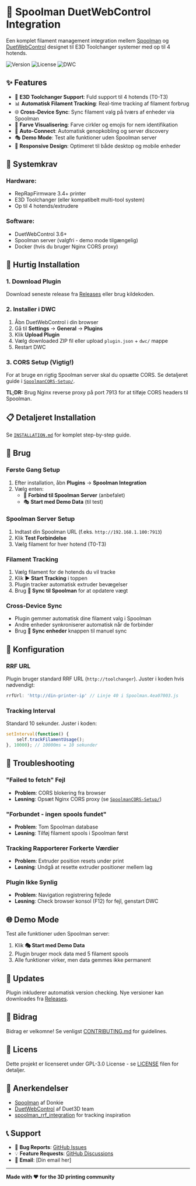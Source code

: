 # 🧵 Spoolman DuetWebControl Integration

Een komplet filament management integration mellem [Spoolman](https://github.com/Donkie/Spoolman) og [DuetWebControl](https://github.com/Duet3D/DuetWebControl) designet til E3D Toolchanger systemer med op til 4 hotends.

![Version](https://img.shields.io/badge/version-0.3.5-blue)
![License](https://img.shields.io/badge/license-GPL--3.0-green)
![DWC](https://img.shields.io/badge/DWC-3.6+-orange)

## ✨ **Features**

- 🔧 **E3D Toolchanger Support**: Fuld support til 4 hotends (T0-T3)
- 📊 **Automatisk Filament Tracking**: Real-time tracking af filament forbrug
- 🌐 **Cross-Device Sync**: Sync filament valg på tværs af enheder via Spoolman
- 🎨 **Farve Visualisering**: Farve cirkler og emojis for nem identifikation  
- 🔄 **Auto-Connect**: Automatisk genopkobling og server discovery
- 🎭 **Demo Mode**: Test alle funktioner uden Spoolman server
- 📱 **Responsive Design**: Optimeret til både desktop og mobile enheder

## 🔧 **Systemkrav**

### **Hardware:**
- RepRapFirmware 3.4+ printer
- E3D Toolchanger (eller kompatibelt multi-tool system)
- Op til 4 hotends/extrudere

### **Software:**
- DuetWebControl 3.6+
- Spoolman server (valgfri - demo mode tilgængelig)
- Docker (hvis du bruger Nginx CORS proxy)

## 🚀 **Hurtig Installation**

### **1. Download Plugin**
Download seneste release fra [Releases](https://github.com/EmilVitus/Spoolman-DuetWebControl/releases) eller brug kildekoden.

### **2. Installer i DWC**
1. Åbn DuetWebControl i din browser
2. Gå til **Settings** → **General** → **Plugins**
3. Klik **Upload Plugin**
4. Vælg downloaded ZIP fil eller upload `plugin.json` + `dwc/` mappe
5. Restart DWC

### **3. CORS Setup (Vigtig!)**
For at bruge en rigtig Spoolman server skal du opsætte CORS. Se detaljeret guide i [`SpoolmanCORS-Setup/`](./SpoolmanCORS-Setup/).

**TL;DR:** Brug Nginx reverse proxy på port 7913 for at tilføje CORS headers til Spoolman.

## 📋 **Detaljeret Installation**

Se [`INSTALLATION.md`](./INSTALLATION.md) for komplet step-by-step guide.

## 🎯 **Brug**

### **Første Gang Setup**
1. Efter installation, åbn **Plugins** → **Spoolman Integration**
2. Vælg enten:
   - 🔌 **Forbind til Spoolman Server** (anbefalet)
   - 🎭 **Start med Demo Data** (til test)

### **Spoolman Server Setup**
1. Indtast din Spoolman URL (f.eks. `http://192.168.1.100:7913`)
2. Klik **Test Forbindelse**
3. Vælg filament for hver hotend (T0-T3)

### **Filament Tracking**
1. Vælg filament for de hotends du vil tracke
2. Klik **▶️ Start Tracking** i toppen
3. Plugin tracker automatisk extruder bevægelser
4. Brug **📡 Sync til Spoolman** for at opdatere vægt

### **Cross-Device Sync**
- Plugin gemmer automatisk dine filament valg i Spoolman
- Andre enheder synkroniserer automatisk når de forbinder
- Brug **🔄 Sync enheder** knappen til manuel sync

## 🔧 **Konfiguration**

### **RRF URL**
Plugin bruger standard RRF URL (`http://toolchanger`). Juster i koden hvis nødvendigt:
```javascript
rrfUrl: 'http://din-printer-ip' // Linje 40 i Spoolman.4ea07003.js
```

### **Tracking Interval**
Standard 10 sekunder. Juster i koden:
```javascript
setInterval(function() {
    self.trackFilamentUsage();
}, 10000); // 10000ms = 10 sekunder
```

## 🐛 **Troubleshooting**

### **"Failed to fetch" Fejl**
- **Problem**: CORS blokering fra browser
- **Løsning**: Opsæt Nginx CORS proxy (se [`SpoolmanCORS-Setup/`](./SpoolmanCORS-Setup/))

### **"Forbundet - ingen spools fundet"**
- **Problem**: Tom Spoolman database
- **Løsning**: Tilføj filament spools i Spoolman først

### **Tracking Rapporterer Forkerte Værdier**
- **Problem**: Extruder position resets under print
- **Løsning**: Undgå at resette extruder positioner mellem lag

### **Plugin Ikke Synlig**
- **Problem**: Navigation registrering fejlede
- **Løsning**: Check browser konsol (F12) for fejl, genstart DWC

## 🌐 **Demo Mode**

Test alle funktioner uden Spoolman server:
1. Klik **🎭 Start med Demo Data**
2. Plugin bruger mock data med 5 filament spools
3. Alle funktioner virker, men data gemmes ikke permanent

## 🔄 **Updates**

Plugin inkluderer automatisk version checking. Nye versioner kan downloades fra [Releases](https://github.com/EmilVitus/Spoolman-DuetWebControl/releases).

## 🤝 **Bidrag**

Bidrag er velkomne! Se venligst [CONTRIBUTING.md](./CONTRIBUTING.md) for guidelines.

## 📄 **Licens**

Dette projekt er licenseret under GPL-3.0 License - se [LICENSE](./LICENSE) filen for detaljer.

## 🙏 **Anerkendelser**

- [Spoolman](https://github.com/Donkie/Spoolman) af Donkie
- [DuetWebControl](https://github.com/Duet3D/DuetWebControl) af Duet3D team
- [spoolman_rrf_integration](https://github.com/Superbrain8/spoolman_rrf_integration) for tracking inspiration

## 📞 **Support**

- 🐛 **Bug Reports**: [GitHub Issues](https://github.com/EmilVitus/Spoolman-DuetWebControl/issues)
- 💡 **Feature Requests**: [GitHub Discussions](https://github.com/EmilVitus/Spoolman-DuetWebControl/discussions)
- 📧 **Email**: [Din email her]

---

**Made with ❤️ for the 3D printing community**